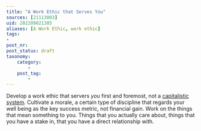 ```yaml
---
title: "A Work Ethic that Serves You"
sources: [21113003]
uid: 202209021305
aliases: [A Work Ethic, work ethic]
tags:
-
post_nr:
post_status: draft
taxonomy:
    category:
        -
    post_tag:
        -
---
```


Develop a work ethic that servers *you* first and foremost, not a [capitalistic system](./capitalism-and-your-life.md). Cultivate a morale, a certain type of discipline that regards your well being as the key success metric, not financial gain. Work on the things that mean something to you. Things that you actually care about, things that you have a stake in, that you have a direct relationship with. 

